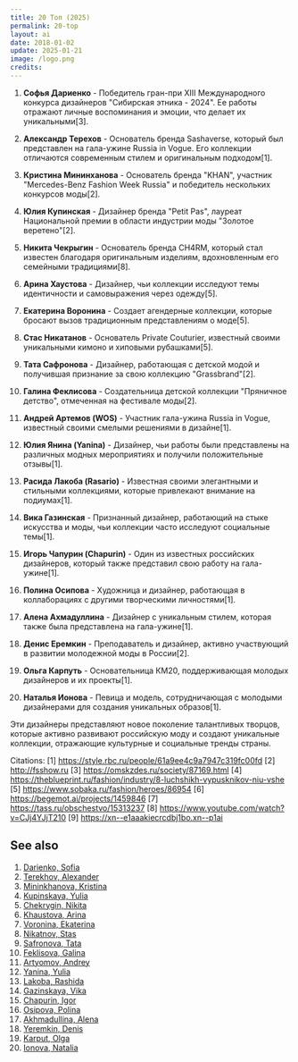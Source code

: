 ```yaml
---
title: 20 Топ (2025)
permalink: 20-top
layout: ai
date: 2018-01-02
update: 2025-01-21
image: /logo.png
credits:
---
```


1. **Софья Дариенко** - Победитель гран-при XIII Международного конкурса дизайнеров "Сибирская этника - 2024". Ее работы отражают личные воспоминания и эмоции, что делает их уникальными[3].

2. **Александр Терехов** - Основатель бренда Sashaverse, который был представлен на гала-ужине Russia in Vogue. Его коллекции отличаются современным стилем и оригинальным подходом[1].

3. **Кристина Мининханова** - Основатель бренда "KHAN", участник "Mercedes-Benz Fashion Week Russia" и победитель нескольких конкурсов моды[2].

4. **Юлия Купинская** - Дизайнер бренда "Petit Pas", лауреат Национальной премии в области индустрии моды "Золотое веретено"[2].

5. **Никита Чекрыгин** - Основатель бренда CH4RM, который стал известен благодаря оригинальным изделиям, вдохновленным его семейными традициями[8].

6. **Арина Хаустова** - Дизайнер, чьи коллекции исследуют темы идентичности и самовыражения через одежду[5].

7. **Екатерина Воронина** - Создает агендерные коллекции, которые бросают вызов традиционным представлениям о моде[5].

8. **Стас Никатанов** - Основатель Private Couturier, известный своими уникальными кимоно и хиповыми рубашками[5].

9. **Тата Сафронова** - Дизайнер, работающая с детской модой и получившая признание за свою коллекцию "Grassbrand"[2].

10. **Галина Феклисова** - Создательница детской коллекции "Пряничное детство", отмеченная на фестивале моды[2].

11. **Андрей Артемов (WOS)** - Участник гала-ужина Russia in Vogue, известный своими смелыми решениями в дизайне[1].

12. **Юлия Янина (Yanina)** - Дизайнер, чьи работы были представлены на различных модных мероприятиях и получили положительные отзывы[1].

13. **Расида Лакоба (Rasario)** - Известная своими элегантными и стильными коллекциями, которые привлекают внимание на подиумах[1].

14. **Вика Газинская** - Признанный дизайнер, работающий на стыке искусства и моды, чьи коллекции часто исследуют социальные темы[1].

15. **Игорь Чапурин (Chapurin)** - Один из известных российских дизайнеров, который также представил свою работу на гала-ужине[1].

16. **Полина Осипова** - Художница и дизайнер, работающая в коллаборациях с другими творческими личностями[1].

17. **Алена Ахмадуллина** - Дизайнер с уникальным стилем, которая также была представлена на гала-ужине[1].

18. **Денис Еремкин** - Преподаватель и дизайнер, активно участвующий в развитии молодежной моды в России[2].

19. **Ольга Карпуть** - Основательница КМ20, поддерживающая молодых дизайнеров и их проекты[1].

20. **Наталья Ионова** - Певица и модель, сотрудничающая с молодыми дизайнерами для создания уникальных образов[1].

Эти дизайнеры представляют новое поколение талантливых творцов, которые активно развивают российскую моду и создают уникальные коллекции, отражающие культурные и социальные тренды страны.

Citations:
[1] https://style.rbc.ru/people/61a9ee4c9a7947c319fc00fd
[2] http://fsshow.ru
[3] https://omskzdes.ru/society/87169.html
[4] https://theblueprint.ru/fashion/industry/8-luchshikh-vypusknikov-niu-vshe
[5] https://www.sobaka.ru/fashion/heroes/86954
[6] https://begemot.ai/projects/1459846
[7] https://tass.ru/obschestvo/15313237
[8] https://www.youtube.com/watch?v=CJj4YJjT210
[9] https://xn--e1aaakiecrcdbj1bo.xn--p1ai


## See also

1. [Darienko, Sofia](darienko-sofia)  
2. [Terekhov, Alexander](terekhov-alexander)  
3. [Mininkhanova, Kristina](mininkhanova-kristina)  
4. [Kupinskaya, Yulia](kupinskaya-yulia)  
5. [Chekrygin, Nikita](chekrygin-nikita)  
6. [Khaustova, Arina](khaustova-arina)  
7. [Voronina, Ekaterina](voronina-ekaterina)  
8. [Nikatnov, Stas](nikatnov-stas)  
9. [Safronova, Tata](safronova-tata)  
10. [Feklisova, Galina](feklisova-galina)  
11. [Artyomov, Andrey](artyomov-andrey)  
12. [Yanina, Yulia](yanina-yulia)  
13. [Lakoba, Rashida](lakoba-rashida)  
14. [Gazinskaya, Vika](gazinskaya-vika)  
15. [Chapurin, Igor](chapurin-igor)  
16. [Osipova, Polina](osipova-polina)  
17. [Akhmadullina, Alena](akhmadullina-alena-designer)  
18. [Yeremkin, Denis](yeremkin-denis)  
19. [Karput, Olga](karput-olga)  
20. [Ionova, Natalia](ionova-natalia)  
